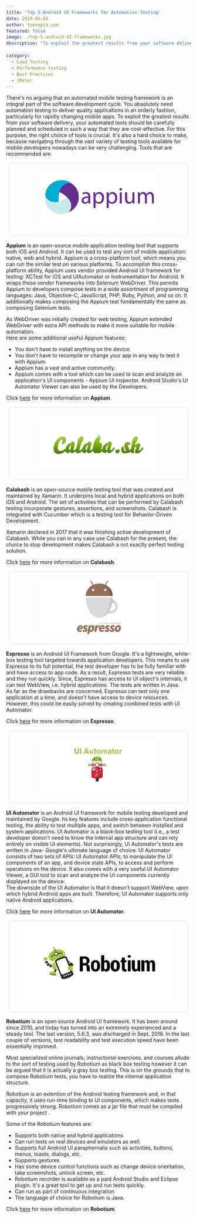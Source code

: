 ```yaml
---
title: 'Top 5 Android UI Frameworks for Automation Testing'
date: 2019-06-03
author: touropia.com
featured: false
image: ./top-5-android-UI-frameworks.jpg
description: "To exploit the greatest results from your software delivery, your automated tests..."

category:
  - Load Testing
  - Performance testing
  - Best Practices
  - JMeter
---
```


<div class="entry-content">
<p >
There's no arguing that an automated mobile testing framework is an integral part of the software development cycle. You absolutely need automation testing to deliver quality applications in an orderly fashion, particularly for rapidly changing mobile apps. To exploit the greatest results from your software delivery, your automated tests should be carefully planned and scheduled in such a way that they are cost-effective. For this purpose, the right choice of tools is crucial. It's also a hard choice to make, because navigating through the vast variety of testing tools available for mobile developers nowadays can be very challenging. Tools that are recommended are:</p>
<center>
<div style="width:88%; margin-top:20px; margin-bottom:20px;padding:20px; box-shadow:0 0 10px rgba(0,0,0,0.1)">
<img class="main-img img-responsive" src="./appium.png" style="height: 150px">
</div>
</center>
<p >
<b>Appium</b> is an open-source mobile application testing tool that supports both iOS and Android. It can be used to test any sort of mobile application: native, web and hybrid. Appium is a cross-platform tool, which means you can run the similar test on various platforms. To accomplish this cross-platform ability, Appium uses vendor provided Android UI framework for testing: XCTest for iOS and UIAutomator or Instrumentation for Android. It wraps these vendor frameworks into Selenium WebDriver. This permits Appium to developers compose tests in a wide assortment of programming languages: Java, Objective-C, JavaScript, PHP, Ruby, Python, and so on. It additionally makes composing the Appium test fundamentally the same as composing Selenium tests.
</p>
<p >As WebDriver was initially created for web testing, Appium extended WebDriver with extra API methods to make it more suitable for mobile automation.
<br>Here are some additional useful Appium features:
</p><ul >
<li>You don't have to install anything on the device.</li>
<li>You don't have to recompile or change your app in any way to test it with Appium.</li>
<li>Appium has a vast and active community.</li>
<li>Appium comes with a tool which can be used to scan and analyze an application's UI components - Appium UI Inspector. Android Studio's UI Automator Viewer can also be used by the Developers.</li>
</ul>
<p > Click <a href="http://appium.io/">here</a> for more information on <b>Appium</b>.</p>
<p></p>
<center>
<div style="width:88%; margin-top:20px; margin-bottom:20px;padding:20px; box-shadow:0 0 10px rgba(0,0,0,0.1)">
<img class="main-img img-responsive" src="./calabash.png" style="height: 150px;">
</div>
</center>
<p >
<b>Calabash</b> is an open-source mobile testing tool that was created and maintained by Xamarin. It underpins local and hybrid applications on both iOS and Android. The set of activities that can be performed by Calabash testing incorporate gestures, assertions, and screenshots. Calabash is integrated with Cucumber which is a testing tool for Behavior-Driven Development.</p>
<p >
Xamarin declared in 2017 that it was finishing active development of Calabash. While you can in any case use Calabash for the present, the choice to stop development makes Calabash a not exactly perfect testing solution.
</p>
<p > Click <a href="https://www.guru99.com/calabash-android-ios-testing.html">here</a> for more information on <b>Calabash</b>.</p>
<center>
<div style="width:88%; margin-top:20px; margin-bottom:20px;padding:20px; box-shadow:0 0 10px rgba(0,0,0,0.1)">
<img class="main-img img-responsive" src="./expresso.png" style="height: 150px;">
</div>
</center>
<p >
<b>Espresso</b> is an Android UI Framework from Google. It's a lightweight, white-box testing tool targeted towards application developers. This means to use Espresso to its full potential, the test developer has to be fully familiar with and have access to app code. As a result, Espresso tests are very reliable and they run quickly. Since, Espresso has access to UI object's internals, it can test WebView, i.e. hybrid applications. The tests are written in Java.
<br>
As far as the drawbacks are concerned, Espresso can test only one application at a time, and doesn't have access to device resources. However, this could be easily solved by creating combined tests with UI Automator.</p>
<p > Click <a href="https://developer.android.com/training/testing/espresso">here</a> for more information on <b>Espresso</b>.</p>
<center>
<div style="width:88%; margin-top:20px; margin-bottom:20px;padding:20px; box-shadow:0 0 10px rgba(0,0,0,0.1)">
<img class="main-img img-responsive" src="./UI-automator.png" style="height: 150px;">
</div>
</center>
<p >
<b>UI Automator</b> is an Android UI framework for mobile testing developed and maintained by Google. Its key features include cross-application functional testing, the ability to test multiple apps, and switch between installed and system applications. UI Automator is a black-box testing tool (i.e., a test developer doesn't need to know the internal app structure and can rely entirely on visible UI elements). Not surprisingly, UI Automator's tests are written in Java- Google's ultimate language of choice. UI Automator consists of two sets of APIs: UI Automator APIs, to manipulate the UI components of an app, and device state APIs, to access and perform operations on the device. It also comes with a very useful UI Automator Viewer, a GUI tool to scan and analyze the UI components currently displayed on the device.<br>
The downside of the UI Automator is that it doesn't support WebView, upon which hybrid Android apps are built. Therefore, UI Automator supports only native Android applications.</p>
<p > Click <a href="https://developer.android.com/training/testing/ui-automator">here</a> for more information on <b>UI Automator</b>.</p>
<center>
<div style="width:88%; margin-top:20px; margin-bottom:20px;padding:20px; box-shadow:0 0 10px rgba(0,0,0,0.1)">
<img class="main-img img-responsive" src="./robotium.png">
</div>
</center>
<p >
<b>Robotium</b> is an open source Android UI framework. It has been around since 2010, and today has turned into an extremely experienced and a steady tool. The last version, 5.6.3, was discharged in Sept, 2016. In the last couple of versions, test readability and test execution speed have been essentially improved.</p>
<p >
Most specialized online journals, instructional exercises, and courses allude to the sort of testing used by Robotium as black box testing however it can be argued that it is actually a gray box testing. This is on the grounds that to compose Robotium tests, you have to realize the internal application structure.</p>
<p >
Robotium is an extention of the Android testing framework and, in that capacity, it uses run-time binding to UI components, which makes tests progressively strong. Robotium comes as a jar file that must be compiled with your project .
</p>
<p >
Some of the Robotium features are:
</p><ul >
<li>Supports both native and hybrid applications</li>
<li>Can run tests on real devices and emulators as well.</li>
<li>Supports full Android UI paraphernalia such as activities, buttons, menus, toasts, dialogs, etc.</li>
<li>Supports gestures</li>
<li>Has some device control functions such as change device orientation, take screenshots, unlock screen, etc.</li>
<li>Robotium recorder is available as a paid Android Studio and Eclipse plugin. It's a great tool to get up and run tests quickly.</li>
<li>Can run as part of continuous integration</li>
<li>The language of choice for Robotium is Java.</li>
</ul>
<p></p>
<p > Click <a href="https://github.com/RobotiumTech/robotium">here</a> for more information on <b>Robotium</b>. </p>
</div>
